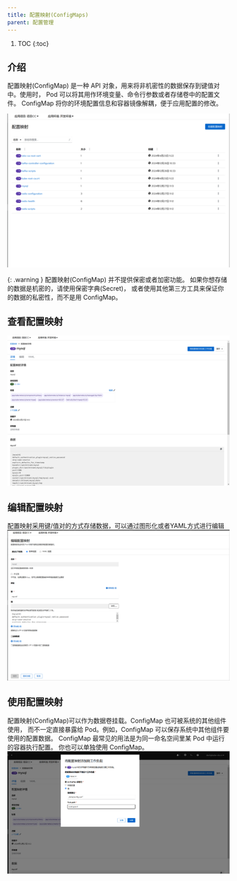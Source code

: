 ```yaml
---
title: 配置映射(ConfigMaps)
parent: 配置管理
---
```


1. TOC
{:toc}

## 介绍
配置映射(ConfigMap) 是一种 API 对象，用来将非机密性的数据保存到键值对中。使用时， Pod 可以将其用作环境变量、命令行参数或者存储卷中的配置文件。
ConfigMap 将你的环境配置信息和容器镜像解耦，便于应用配置的修改。

![](imgs/configmaps.png)

{: .warning }
配置映射(ConfigMap) 并不提供保密或者加密功能。 如果你想存储的数据是机密的，请使用保密字典(Secret)， 或者使用其他第三方工具来保证你的数据的私密性，而不是用 ConfigMap。

## 查看配置映射
![](imgs/configmap.png)

## 编辑配置映射
配置映射采用键/值对的方式存储数据，可以通过图形化或者YAML方式进行编辑
![](imgs/edit-configmap.png)



## 使用配置映射
配置映射(ConfigMap)可以作为数据卷挂载。ConfigMap 也可被系统的其他组件使用， 而不一定直接暴露给 Pod。例如，ConfigMap 可以保存系统中其他组件要使用的配置数据。
ConfigMap 最常见的用法是为同一命名空间里某 Pod 中运行的容器执行配置。 你也可以单独使用 ConfigMap。
![](imgs/add-configmap-to-workload.png)